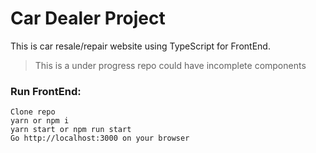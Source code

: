 # Car Dealer Project

This is car resale/repair website using TypeScript for FrontEnd.

> This is a under progress repo could have incomplete components

### Run FrontEnd:

```
Clone repo
yarn or npm i
yarn start or npm run start
Go http://localhost:3000 on your browser
```
